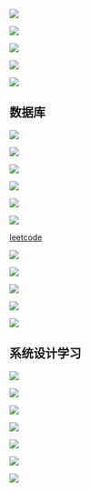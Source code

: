 ![](file://C:\Personal\Documents\IkMarkdown\.assets\303计算机基础.md513871.9560479.png)

![](file://C:\Personal\Documents\IkMarkdown\.assets\303计算机基础.md513881.3262211.png)

![](file://C:\Personal\Documents\IkMarkdown\.assets\303计算机基础.md513892.3355265.png)

![](file://C:\Personal\Documents\IkMarkdown\.assets\303计算机基础.md513901.9588869.png)

![](file://C:\Personal\Documents\IkMarkdown\.assets\303计算机基础.md513909.2151679.png)

## 数据库

![](file://C:\Personal\Documents\IkMarkdown\.assets\303计算机基础.md514033.9866234.png)

![](file://C:\Personal\Documents\IkMarkdown\.assets\303计算机基础.md514042.0338102.png)

![](file://C:\Personal\Documents\IkMarkdown\.assets\303计算机基础.md514048.0239213.png)

![](file://C:\Personal\Documents\IkMarkdown\.assets\303计算机基础.md514055.2760586.png)

![](https://uploadfiles.nowcoder.com/files/20210114/897353_1610597441020/20210105011444.png)

![](file://C:\Personal\Documents\IkMarkdown\.assets\303计算机基础.md514075.6433358.png)

[leetcode](https://leetcode-cn.com/problemset/database/)

![](https://uploadfiles.nowcoder.com/files/20210114/897353_1610597440996/20210105011509.png)

![](https://uploadfiles.nowcoder.com/files/20210114/897353_1610597440991/20210105011527.png)

![](https://uploadfiles.nowcoder.com/files/20210114/897353_1610597441024/20210105011541.png)

![](https://uploadfiles.nowcoder.com/files/20210114/897353_1610597440995/20210105011556.png)

![](https://uploadfiles.nowcoder.com/files/20210114/897353_1610597440969/20210105011615.png)

## 系统设计学习

![](file://C:\Personal\Documents\IkMarkdown\.assets\303计算机基础.md514216.0652174.png)

![](file://C:\Personal\Documents\IkMarkdown\.assets\303计算机基础.md514226.8845683.png)

![](file://C:\Personal\Documents\IkMarkdown\.assets\303计算机基础.md514236.9433722.png)

![](https://uploadfiles.nowcoder.com/files/20210114/897353_1610597484865/20210105011648.png)

![](https://uploadfiles.nowcoder.com/files/20210114/897353_1610597484843/20210105011700.png)

![](https://uploadfiles.nowcoder.com/files/20210114/897353_1610597484953/20210105011718.png)

![](https://uploadfiles.nowcoder.com/files/20210114/897353_1610597484840/20210105011737.png)
